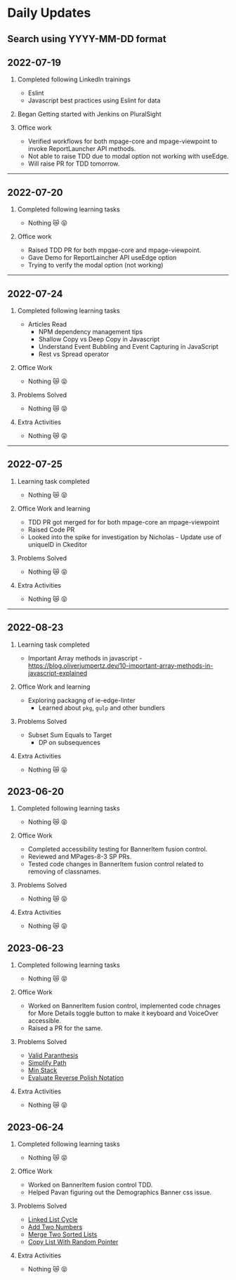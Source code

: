 # Daily Updates

## Search using YYYY-MM-DD format

## 2022-07-19

1. Completed following LinkedIn trainings 
    - Eslint
    - Javascript best practices using Eslint for data

2. Began Getting started with Jenkins on PluralSight

3. Office work
    - Verified workflows for both mpage-core and mpage-viewpoint to invoke ReportLauncher API methods.
    - Not able to raise TDD due to modal option not working with useEdge.
    - Will raise PR for TDD tomorrow.

***

## 2022-07-20

1. Completed following learning tasks
    - Nothing :crying_cat_face: :stuck_out_tongue_closed_eyes:

2. Office work
    - Raised TDD PR for both mpgae-core and mpage-viewpoint.
    - Gave Demo for ReportLaincher API useEdge option
    - Trying to verify the modal option (not working)

***

## 2022-07-24

1. Completed following learning tasks
    - Articles Read
        - NPM dependency management tips
        - Shallow Copy vs Deep Copy in Javascript
        - Understand Event Bubbling and Event Capturing in JavaScript
        - Rest vs Spread operator

2. Office Work
    - Nothing :crying_cat_face: :stuck_out_tongue_closed_eyes:

3. Problems Solved
    - Nothing :crying_cat_face: :stuck_out_tongue_closed_eyes:

4. Extra Activities
    - Nothing :crying_cat_face: :stuck_out_tongue_closed_eyes:

***

## 2022-07-25

1. Learning task completed
    - Nothing :crying_cat_face: :stuck_out_tongue_closed_eyes:

2. Office Work and learning
    - TDD PR got merged for for both mpage-core an mpage-viewpoint
    - Raised Code PR
    - Looked into the spike for investigation by Nicholas - Update use of uniqueID in Ckeditor

3. Problems Solved
    - Nothing :crying_cat_face: :stuck_out_tongue_closed_eyes:

4. Extra Activities
    - Nothing :crying_cat_face: :stuck_out_tongue_closed_eyes:

***

## 2022-08-23

1. Learning task completed
    - Important Array methods in javascript - <https://blog.oliverjumpertz.dev/10-important-array-methods-in-javascript-explained>

2. Office Work and learning
    - Exploring packagng of ie-edge-linter
        - Learned about `pkg`, `gulp` and other bundlers

3. Problems Solved
    - Subset Sum Equals to Target
        - DP on subsequences

4. Extra Activities
    - Nothing :crying_cat_face: :stuck_out_tongue_closed_eyes:

## 2023-06-20

1. Completed following learning tasks
    - Nothing :crying_cat_face: :stuck_out_tongue_closed_eyes:

2. Office Work
    - Completed accessibility testing for BannerItem fusion control.
    - Reviewed and MPages-8-3 SP PRs.
    - Tested code changes in BannerItem fusion control related to removing of classnames.

3. Problems Solved
    - Nothing :crying_cat_face: :stuck_out_tongue_closed_eyes:

4. Extra Activities
    - Nothing :crying_cat_face: :stuck_out_tongue_closed_eyes:

## 2023-06-23

1. Completed following learning tasks
    - Nothing :crying_cat_face: :stuck_out_tongue_closed_eyes:

2. Office Work
    - Worked on BannerItem fusion control, implemented code chnages for More Details toggle button to make it keyboard and VoiceOver accessible.
    - Raised a PR for the same.

3. Problems Solved
    - [Valid Paranthesis](https://leetcode.com/problems/valid-parentheses/?envType=study-plan-v2&envId=top-interview-150)
    - [Simplify Path](https://leetcode.com/problems/simplify-path/?envType=study-plan-v2&envId=top-interview-150)
    - [Min Stack](https://leetcode.com/problems/min-stack/?envType=study-plan-v2&envId=top-interview-150)
    - [Evaluate Reverse Polish Notation](https://leetcode.com/problems/evaluate-reverse-polish-notation/?envType=study-plan-v2&envId=top-interview-150)

4. Extra Activities
    - Nothing :crying_cat_face: :stuck_out_tongue_closed_eyes:

## 2023-06-24

1. Completed following learning tasks
    - Nothing :crying_cat_face: :stuck_out_tongue_closed_eyes:

2. Office Work
    - Worked on BannerItem fusion control TDD.
    - Helped Pavan figuring out the Demographics Banner css issue.

3. Problems Solved
    - [Linked List Cycle](https://leetcode.com/problems/linked-list-cycle/?envType=study-plan-v2&envId=top-interview-150)
    - [Add Two Numbers](https://leetcode.com/problems/add-two-numbers/?envType=study-plan-v2&envId=top-interview-150)
    - [Merge Two Sorted Lists](https://leetcode.com/problems/merge-two-sorted-lists/?envType=study-plan-v2&envId=top-interview-150)
    - [Copy List With Random Pointer](https://leetcode.com/problems/copy-list-with-random-pointer/?envType=study-plan-v2&envId=top-interview-150)

4. Extra Activities
    - Nothing :crying_cat_face: :stuck_out_tongue_closed_eyes:
